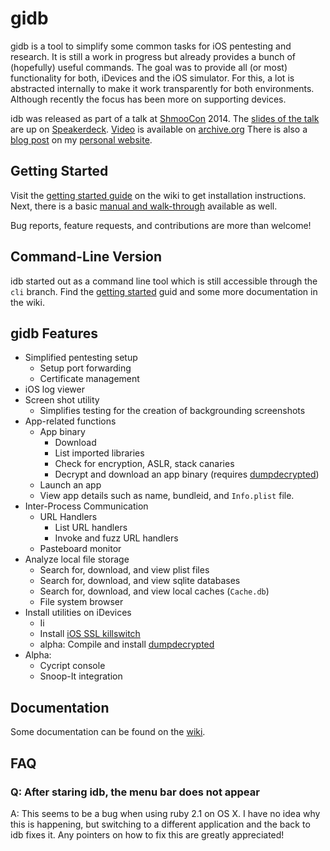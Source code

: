# gidb

gidb is a tool to simplify some common tasks for iOS pentesting and research. It is still a work in progress but already provides a bunch of (hopefully) useful commands. The goal was to provide all (or most) functionality for both, iDevices and the iOS simulator.  For this, a lot is abstracted internally to make it work transparently for both environments. Although recently the focus has been more on supporting devices.

idb was released as part of a talk at [ShmooCon](http://shmoocon.org) 2014. The [slides of the talk](https://speakerdeck.com/dmayer/introducing-idb-simplified-blackbox-ios-app-pentesting) are up on [Speakerdeck](https://speakerdeck.com/dmayer/introducing-idb-simplified-blackbox-ios-app-pentesting). [Video](https://archive.org/details/ShmooCon2014_Introducing_idb_Simplified_Blackbox_iOS_App_Pentesting) is available on [archive.org](http://www.archive.org) There is also a [blog post](http://cysec.org/blog/2014/01/23/idb-ios-research-slash-pentesting-tool/) on my [personal website](http://cysec.org).

## Getting Started 
Visit the [getting started guide](//github.com/dmayer/idb/wiki/Getting-started) on the wiki to get installation instructions. Next, there is a basic [manual and walk-through](//github.com/dmayer/idb/wiki/Manual-and--Walk-Through) available as well.

Bug reports, feature requests, and contributions are more than welcome!

## Command-Line Version
idb started out as a command line tool which is still accessible through the `cli` branch. Find the [getting started](//github.com/dmayer/idb/wiki/CLI-Version:-Getting-Started) guid and some more documentation in the wiki.

## gidb Features

* Simplified pentesting setup
    * Setup port forwarding 
    * Certificate management
* iOS log viewer
* Screen shot utility
    * Simplifies testing for the creation of backgrounding screenshots
* App-related functions
     * App binary
        * Download
        * List imported libraries
        * Check for encryption, ASLR, stack canaries
        * Decrypt and download an app binary (requires [dumpdecrypted](//github.com/stefanesser/dumpdecrypted))
     * Launch an app
     * View app details such as name, bundleid, and `Info.plist` file.
* Inter-Process Communication
     * URL Handlers
        * List URL handlers
        * Invoke and fuzz URL handlers
     * Pasteboard monitor
* Analyze local file storage
    * Search for, download, and view plist files
    * Search for, download, and view sqlite databases
    * Search for, download, and view local caches  (`Cache.db`)
    * File system browser
* Install utilities on iDevices 
    * Ii   
    * Install [iOS SSL killswitch](//github.com/iSECPartners/ios-ssl-kill-switch)
    * alpha: Compile and install [dumpdecrypted](//github.com/stefanesser/dumpdecrypted)
* Alpha:
  * Cycript console
  * Snoop-It integration

## Documentation
Some documentation can be found on the [wiki](//github.com/dmayer/idb/wiki).

## FAQ

### Q: After staring idb, the menu bar does not appear
A: This seems to be a bug when using ruby 2.1 on OS X. I have no idea why this is happening, but switching to a different application and the back to idb fixes it. Any pointers on how to fix this are greatly appreciated!
